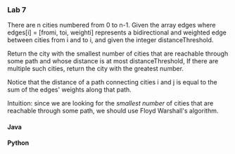 ### Lab 7
There are n cities numbered from 0 to n-1. Given the array edges where edges[i] = [fromi, toi, weighti] represents a bidirectional and weighted edge between cities from i and to i, and given the integer distanceThreshold.

Return the city with the smallest number of cities that are reachable through some path and whose distance is at most distanceThreshold, If there are multiple such cities, return the city with the greatest number.

Notice that the distance of a path connecting cities i and j is equal to the sum of the edges' weights along that path.

Intuition: since we are looking for the *smallest number* of cities that are reachable through some path, we should use Floyd Warshall's algorithm. 
#### Java


#### Python